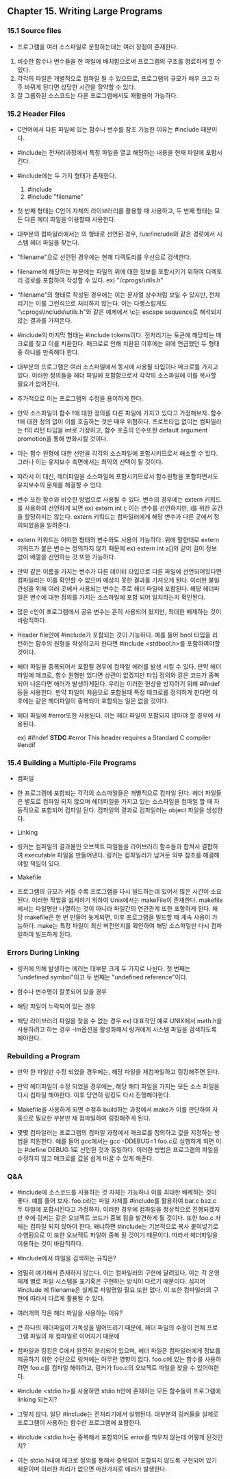 ## Chapter 15. Writing Large Programs

### 15.1 Source files

   - 프로그램을 여러 소스파일로 분할하는데는 여러 장점이 존재한다.

   1. 비슷한 함수나 변수들을 한 파일에 배치함으로써 프로그램의 구조를 명료하게 할 수 있다.
   2. 각각의 파일은 개별적으로 컴파일 될 수 있으므로, 프로그램의 규모가 매우 크고 자주 바뀌게 된다면 상당한 시간을 절약할 수 있다.
   3. 잘 그룹화된 소스코드는 다른 프로그램에서도 재활용이 가능하다.

### 15.2 Header Files

   - C언어에서 다른 파일에 있는 함수나 변수를 참조 가능한 이유는 #include 때문이다.
   - #include는 전처리과정에서 특정 파일을 열고 해당하는 내용을 현재 파일에 포함시킨다.

   - #include에는 두 가지 형태가 존재한다.

     1. #include <filename>
     2. #include "filename"

   - 첫 번째 형태는 C언어 자체의 라이브러리를 활용할 때 사용하고, 두 번째 형태는 모든 다른 헤더 파일을 이용할때 사용한다.
   - 대부분의 컴파일러에서는 <filename> 의 형태로 선언된 경우, /usr/include와 같은 경로에서 시스템 헤더 파일을 찾는다.
   - "filename"으로 선언된 경우에는 현재 디렉토리를 우선으로 검색한다.

   - filename에 해당하는 부분에는 파일의 위에 대한 정보를 포함시키기 위하여 디렉토리 경로를 포함하여 작성할 수 있다. ex) "/cprogs/utils.h"

   - "filename"의 형태로 작성된 경우에는 이는 문자열 상수처럼 보일 수 있지만, 전처리기는 이를 그런식으로 처리하지 않는다. 이는 다행스럽게도 "\cprogs\include\utils.h"와 같은 예제에서 \c는 escape sequence로 해석되지 않는 결과를 가져온다.

   - #include의 마지막 형태는 #include tokens이다. 전처리기는 토큰에 해당되는 매크로를 찾고 이를 치환한다. 매크로로 인해 치환된 이후에는 위에 언급했던 두 형태중 하나를 만족해야 한다.

   - 대부분의 프로그램은 여러 소스파일에서 동시에 사용될 타입이나 매크로를 가지고 있다. 이러한 정의들을 헤더 파일에 포함함으로서 각각의 소스파일에 이를 복사할 필요가 없어진다.

   - 추가적으로 이는 프로그램의 수정을 용이하게 한다.

   - 만약 소스파일이 함수 f에 대한 정의를 다른 파일에 가지고 있다고 가정해보자. 함수 f에 대한 정의 없이 이를 호출하는 것은 매우 위험하다. 프로토타입 없이는 컴파일러는 f의 리턴 타입을 int로 가정하고, 함수 호출의 인수또한 default argument promotion을 통해 변화시킬 것이다.

   - 이는 함수 원형에 대한 선언을 각각의 소스파일에 포함시키므로서 해소할 수 있다. 그러나 이는 유지보수 측면에서는 최악의 선택이 될 것이다.

   - 따라서 이 대신, 헤더파일을 소스파일에 포함시키므로서 함수원형을 포함하면서도 유지보수의 문제를 해결할 수 있다.

   - 변수 또한 함수와 비슷한 방법으로 사용될 수 있다. 변수의 경우에는 extern 키워드를 사용하여 선언하게 되면 ex) extern int i; 이는 변수를 선언하지만, i를 위한 공간을 할당하지는 않는다. extern 키워드는 컴파일러에게 해당 변수가 다른 곳에서 정의되었음을 알려준다.

   - extern 키워드는 어떠한 형태의 변수와도 사용이 가능하다. 위에 말한대로 extern 키워드가 붙은 변수는 정의하지 않기 때문에 ex) extern int a[]와 같이 길이 정보 없이 배열을 선언하는 것 또한 가능하다.

   - 만약 같은 이름을 가지는 변수가 다른 데이터 타입으로 다른 파일에 선언되어있다면 컴파일러는 이를 확인할 수 없으며 예상치 못한 결과를 가져오게 된다. 이러한 불일관성을 위해 여러 곳에서 사용되는 변수는 주로 헤더 파일에 포함된다. 해당 헤더파일은 변수에 대한 정의를 가지는 소스파일에 포함 되어 일치하는지 확인된다.

   - 많은 c언어 프로그램에서 공유 변수는 흔히 사용되어 왔지만, 최대한 배제하는 것이 바람직하다.

   - Header file안에 #include가 포함되는 것이 가능하다. 예를 들어 bool 타입을 리턴하는 함수의 원형을 작성하고자 한다면 #include <stdbool.h>를 포함하여야할 것이다. 

   - 헤더 파일을 중복되어서 포함될 경우에 컴파일 에러를 발생 시킬 수 있다. 만약 헤더 파일에 매크로, 함수 원형만 있다면 상관이 없겠지만 타입 정의와 같은 코드가 중복되어 나온다면 에러가 발생하게된다. 우리는 이러한 현상을 방지하기 위해 #ifndef등을 사용한다. 만약 파일이 처음으로 포함될때 특정 매크로를 정의하게 한다면 이후에는 같은 헤더파일이 중복되어 포함되는 일은 없을 것이다.

   - 헤더 파일에 #error또한 사용된다. 이는 헤더 파일이 포함되지 않아야 할 경우에 사용된다.

     ex) #ifndef __STDC__
     	 #error This header requires a Standard C compiler
	 #endif 

### 15.4 Building a Multiple-File Programs

   - 컴파일

   - 한 프로그램에 포함되는 각각의 소스파일들은 개별적으로 컴파일 된다. 헤더 파일들은 별도로 컴파일 되지 않으며 헤더파일을 가지고 있는 소스파일을 컴파일 할 때 자동적으로 포함되어 컴파일 된다. 컴파일의 결과로 컴파일러는 object 파일을 생성한다.

   - Linking

   - 링커는 컴파일의 결과물인 오브젝트 파일들을 라이브러리 함수들과 합쳐서 결합하여 executable 파일을 만들어낸다. 링커는 컴파일러가 남겨둔 외부 참조를 해결해야할 책임이 있다.

   - Makefile

   - 프로그램의 규모가 커질 수록 프로그램을 다시 빌드하는데 있어서 많은 시간이 소요된다. 이러한 작업을 쉽게하기 위하여 Unix에서는 makeFile이 존재한다. makefile에서는 파일명만 나열하는 것이 아니라 파일간의 연관관계 또한 포함하게 된다. 해당 makefile은 한 번 만들어 놓게되면, 이후 프로그램을 빌드할 때 계속 사용이 가능하다. make는 특정 파일이 최신 버전인지를 확인하여 해당 소스파일만 다시 컴파일하여 빌드하게 된다.

### Errors During Linking

   - 링커에 의해 발생하는 에러는 대부분 크게 두 가지로 나뉜다. 첫 번째는 "undefined symbol"이고 두 번째는 "undefined reference"이다. 

   - 함수나 변수명이 잘못되어 있을 경우 
   - 해당 파일이 누락되어 있는 경우
   - 해당 라이브러리 파일을 찾을 수 없는 경우
     ex) 대표적인 예로 UNIX에서 math.h을 사용하려고 하는 경우 -lm옵션을 활성화해서 링커에게 시스템 파일을 검색하도록 해야한다. 

### Rebuilding a Program

   - 만약 한 파일만 수정 되었을 경우에는, 해당 파일을 재컴파일하고 링킹해주면 된다.
   - 만약 헤더파일이 수정 되었을 경우에는, 해당 해더 파일을 가지는 모든 소스 파일을 다시 컴파일 해야한다. 이후 당연히 링킹도 다시 진행해야한다. 
   - Makefile을 사용하게 되면 수정후 build하는 과정에서 make가 이를 판단하여 자동으로 필요한 부분만 재 컴파일하여 링킹해주게 된다.

   - 몇몇 컴파일러는 프로그램의 컴파일 과정에서 매크로를 정의하고 값을 지정하는 방법을 지원한다. 예를 들어 gcc에서는 gcc -DDEBUG=1 foo.c로 실행하게 되면 이는 #define DEBUG 1로 선언한 것과 동일하다. 이러한 방법은 프로그램의 파일을 수정하지 않고 매크로를 값을 쉽게 바꿀 수 있게 해준다.  

### Q&A

   -  #include에 소스코드를 사용하는 것 자체는 가능하나 이를 최대한 배제하는 것이 좋다. 예를 들어 보자. foo.c라는 파일 자체를 #include를 활용하여 bar.c baz.c 두 파일에 포함시킨다고 가정하자. 이러한 경우에 컴파일을 정상적으로 진행되겠지만 후에 링커는 같은 오브젝트 코드가 중복 됨을 발견하게 될 것이다. 또한 foo.c 자체는 컴파일 되지 않아야 한다. 왜냐하면 #include는 기본적으로 복사 붙여넣기로 수행됨으로 이 또한 오브젝트 파일이 중복 될 것이기 때문이다. 따라서 헤더파일을 이용하는 것이 바람직하다.

   - #Include에서 파일을 검색하는 규칙은?
   - 엄밀히 얘기해서 존재하지 않는다. 이는 컴파일러의 구현에 달려있다. 이는 각 운영체제 별로 파일 시스템을 표기혹은 구현하는 방식이 다르기 때문이다. 심지어 #include <filename>에 filename은 실제로 파일명일 필요 또한 없다. 이 또한 컴파일러의 구현에 따라서 다르게 활용될 수 있다.

   - 여러개의 작은 헤더 파일을 사용하는 이유?
   - 큰 하나의 헤더파일이 가독성을 떨어뜨리기 때문에, 헤더 파일의 수정이 전체 프로그램 파일의 재 컴파일로 이어지기 때문에

   - 컴파일과 링킹은 C에서 완전히 분리되어 있으며, 헤더 파일은 컴파일러에게 정보를 제공하기 위한 수단으로 링커에는 아무런 영향이 없다. foo.c에 있는 함수를 사용하려면 foo.c를 컴파일 해야하고, 링커가 foo.c의 오브젝트 파일을 찾을 수 있어야한다.

   - #include <stdio.h>를 사용하면 stdio.h안에 존재하는 모든 함수들이 프로그램에 linking 되는지?
   - 그렇지 않다. 일단 #include는 전처리기에서 실행된다. 대부분의 링커들을 실제로 프로그램이 사용하는 함수만 프로그램에 포함한다. 

   - #include <stdio.h>는 중복해서 포함되어도 error를 띄우지 않는데 어떻게 된것인지?
   - 이는 stdio.h내에 매크로 정의를 통해서 중복되어 포함되지 않도록 구현되어 있기 때문이며 이러한 처리가 없으면 마찬가지로 에러가 발생한다. 